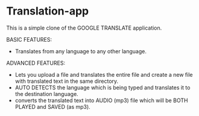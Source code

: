 # Translation-app
This is a simple clone of the GOOGLE TRANSLATE application.

BASIC FEATURES:
+ Translates from any language to any other language.

ADVANCED FEATURES:
- Lets you upload a file and translates the entire file and create a new file with translated text in the same directory.
- AUTO DETECTS the language which is being typed and translates it to the destination language.
- converts the translated text into AUDIO (mp3) file which will be BOTH PLAYED and SAVED (as mp3).
